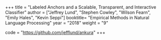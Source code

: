 +++
title = "Labeled Anchors and a Scalable, Transparent, and Interactive Classifier"
author = ["Jeffrey Lund", "Stephen Cowley", "Wilson Fearn", "Emily Hales", "Kevin Seppi"]
booktitle= "Empirical Methods in Natural Language Processing"
year = "2018"
weight = "9"

code = "https://github.com/jefflund/ankura"
+++
